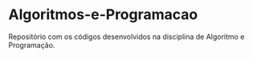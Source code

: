 # Algoritmos-e-Programacao
Repositório com os códigos desenvolvidos na disciplina de Algoritmo e Programação.
